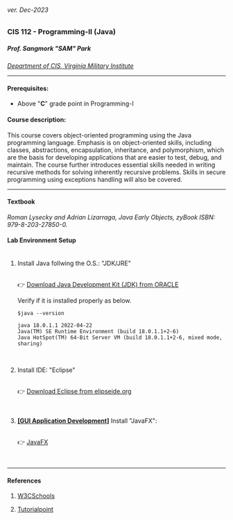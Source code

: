 <h6>ver. Dec-2023</h6>
<h3>CIS 112 - Programming-II (Java) </h3>
<h5><i> Prof. Sangmork "SAM" Park</i></h5>

<em>[Department of CIS, Virginia Military Institute](https://www.vmi.edu/academics/departments/computer-and-information-sciences/) </em>

---

<h4>Prerequisites: </h4>
<ul>
<li>Above "<b>C</b>" grade point in Programming-I</li>
</ul>
<h4>Course description:</h4>
<!-- &emsp; " Under construction " -->

This course covers object-oriented programming using the Java programming language. Emphasis is on object-oriented skills, including classes, abstractions, encapsulation, inheritance, and polymorphism, which are the basis for developing applications that are easier to test, debug, and maintain. The course further introduces essential skills needed in writing recursive methods for solving inherently recursive problems. Skills in secure programming using exceptions handling will also be covered.

---

<h4>Textbook</h4>
<!-- &emsp; " Under construction " -->
<em>Roman Lysecky and Adrian Lizarraga, Java Early Objects, zyBook ISBN: 979-8-203-27850-0.</em>

<h4>Lab Environment Setup</h4>
<ol> 
<br/><li>Install Java follwing the O.S.: "JDK/JRE" </li>

<br/>:point_right: [Download Java Development Kit (JDK) from ORACLE](https://www.oracle.com/java/technologies/downloads)

Verify if it is installed properly as below.

```
$java --version

java 18.0.1.1 2022-04-22
Java(TM) SE Runtime Environment (build 18.0.1.1+2-6)
Java HotSpot(TM) 64-Bit Server VM (build 18.0.1.1+2-6, mixed mode, sharing)
```

<br/><li>Install IDE: "Eclipse" </li>

<br/>:point_right: [Download Eclipse from elipseide.org](https://eclipseide.org/) </li>

<br/><li><b><u>[GUI Application Development]</u></b> Install "JavaFX": </li>

<br/>:point_right: [JavaFX](./GUI_JavaFX.md) </li>

</ol><br>

---

<h4>References</h4>

1. [W3CSchools](https://www.w3schools.com/)

2. [Tutorialpoint](https://www.tutorialspoint.com/index.htm)
